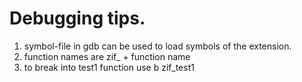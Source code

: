 # Debugging tips.

1. symbol-file in gdb can be used to load symbols of the extension.
2. function names are zif_ + function name
3. to break into test1 function use b zif_test1
